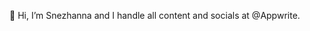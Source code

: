 👋 Hi, I’m Snezhanna and I  handle all content and socials at @Appwrite.


<!---
SnezhannaM/SnezhannaM is a ✨ special ✨ repository because its `README.md` (this file) appears on your GitHub profile.
You can click the Preview link to take a look at your changes.
--->
